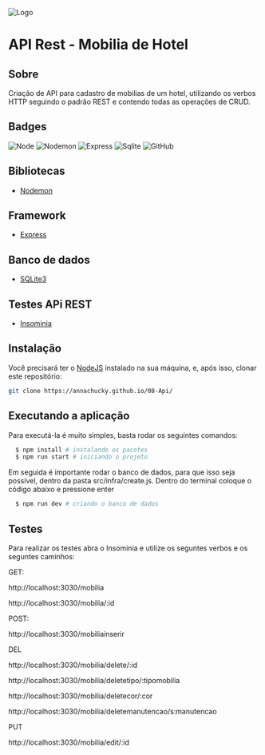 ![Logo](https://i.ibb.co/5L70d3q/Cormorant.jpg  )
# API Rest - Mobilia de Hotel

## Sobre

Criação de API para cadastro de mobilias de um hotel, utilizando os verbos HTTP seguindo o padrão REST e contendo todas as operações de CRUD.

## Badges

![Node](https://img.shields.io/badge/node-16.2.0-green)
![Nodemon](https://img.shields.io/badge/nodemon-2.0.12-green)
![Express](https://img.shields.io/badge/express-4.17.1-green)
![Sqlite](https://img.shields.io/badge/Sqlite3-5.0.2-blue)
![GitHub](https://img.shields.io/badge/GITHUB-%23121011.svg?&style=flat&logo=github&logoColor=white)

## Bibliotecas
* [Nodemon](https://nodemon.io/)

## Framework 
* [Express](https://expressjs.com/pt-br/)

## Banco de dados
* [SQLite3](https://www.npmjs.com/package/sqlite3)

## Testes APi REST

* [Insominia](https://insomnia.rest/download)

## Instalação

Você precisará ter o [NodeJS](https://nodejs.org) instalado na sua máquina, e, após isso, clonar este repositório:

```bash
git clone https://annachucky.github.io/08-Api/

```
## Executando a aplicação

Para executá-la é muito simples, basta rodar os seguintes comandos:
```sh
  $ npm install # instalando os pacotes
  $ npm run start # iniciando o projeto
```

Em seguida é importante rodar o banco de dados, para que isso seja possível, dentro da pasta src/infra/create.js.
Dentro do terminal coloque o código abaixo e pressione enter 

```sh
  $ npm run dev # criando o banco de dados

```

## Testes

Para realizar os testes abra o Insominia e utilize os seguntes verbos e os seguntes caminhos:

GET:

http://localhost:3030/mobilia

http://localhost:3030/mobilia/:id

POST:

http://localhost:3030/mobiliainserir

DEL

http://localhost:3030/mobilia/delete/:id

http://localhost:3030/mobilia/deletetipo/:tipomobilia

http://localhost:3030/mobilia/deletecor/:cor

http://localhost:3030/mobilia/deletemanutencao/s:manutencao

PUT

http://localhost:3030/mobilia/edit/:id



